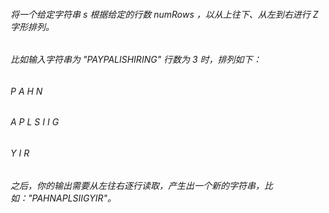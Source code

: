 ###### 将一个给定字符串 s 根据给定的行数 numRows ，以从上往下、从左到右进行 Z 字形排列。

###### 比如输入字符串为 "PAYPALISHIRING" 行数为 3 时，排列如下：

###### P   A   H   N

###### A P L S I I G

###### Y   I   R

###### 之后，你的输出需要从左往右逐行读取，产生出一个新的字符串，比如："PAHNAPLSIIGYIR"。